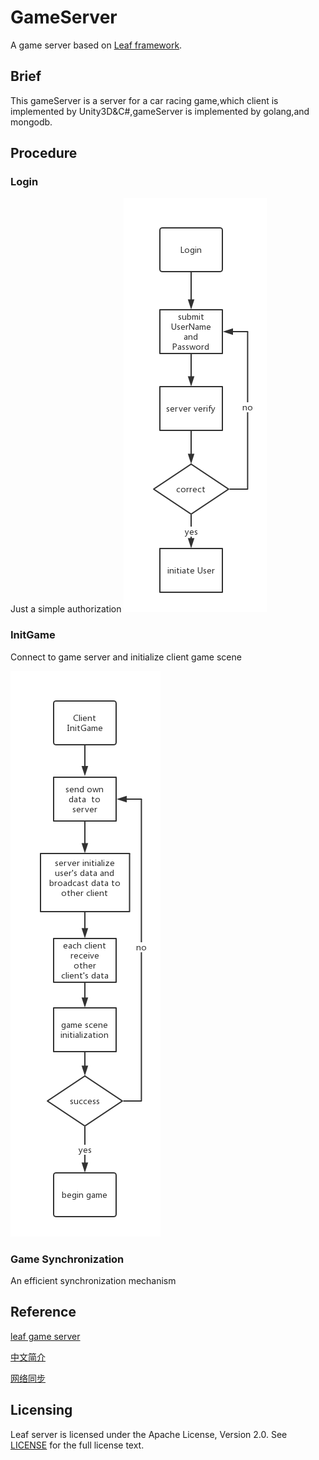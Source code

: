 GameServer
===========
A game server based on [Leaf framework](https://github.com/name5566/leaf).

## Brief
This gameServer is a server for a car racing game,which client is implemented by Unity3D&C#,gameServer is implemented 
by golang,and mongodb.


## Procedure

### Login

Just a simple authorization
![login](./doc/gameServerLogin.png)

### InitGame

Connect to game server and initialize client game scene

![init](./doc/gameServerGameInit.png)

### Game Synchronization

An efficient synchronization mechanism

## Reference
[leaf game server](https://github.com/name5566/leaf)

[中文简介](./doc/README_ZH.md)

[网络同步](./doc/网络同步.md)

Licensing
--------

Leaf server is licensed under the Apache License, Version 2.0. See [LICENSE](https://github.com/name5566/leafserver/blob/master/LICENSE) for the full license text.
